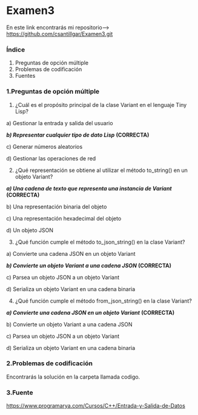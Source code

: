# Examen3

En este link encontrarás mi repositorio--> https://github.com/csantillgar/Examen3.git

### Índice
1. Preguntas de opción múltiple 
2. Problemas de codificación
3. Fuentes

### 1.Preguntas de opción múltiple
1. ¿Cuál es el propósito principal de la clase Variant en el lenguaje Tiny Lisp?

a) Gestionar la entrada y salida del usuario

***b) Representar cualquier tipo de dato Lisp*** **(CORRECTA)**

c) Generar números aleatorios

d) Gestionar las operaciones de red

2. ¿Qué representación se obtiene al utilizar el método to_string() en un objeto Variant?

***a) Una cadena de texto que representa una instancia de Variant*** **(CORRECTA)**

b) Una representación binaria del objeto

c) Una representación hexadecimal del objeto

d) Un objeto JSON

3. ¿Qué función cumple el método to_json_string() en la clase Variant?

a) Convierte una cadena JSON en un objeto Variant

***b) Convierte un objeto Variant a una cadena JSON*** **(CORRECTA)**

c) Parsea un objeto JSON a un objeto Variant

d) Serializa un objeto Variant en una cadena binaria

4. ¿Qué función cumple el método from_json_string() en la clase Variant?

***a) Convierte una cadena JSON en un objeto Variant*** **(CORRECTA)**

b) Convierte un objeto Variant a una cadena JSON

c) Parsea un objeto JSON a un objeto Variant

d) Serializa un objeto Variant en una cadena binaria


### 2.Problemas de codificación
Encontrarás la solución en la carpeta llamada codigo.
### 3.Fuente
https://www.programarya.com/Cursos/C++/Entrada-y-Salida-de-Datos
